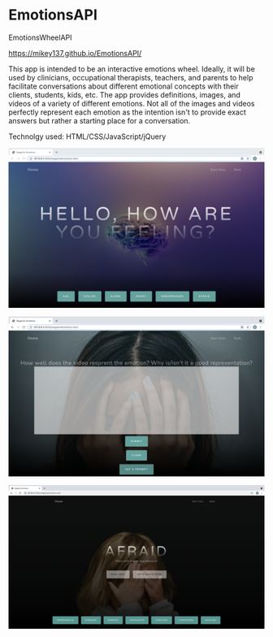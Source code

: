 # EmotionsAPI
EmotionsWheelAPI

https://mikey137.github.io/EmotionsAPI/

This app is intended to be an interactive emotions wheel. Ideally, it will be used by clinicians, occupational therapists, teachers, and parents to help facilitate conversations about different emotional concepts with their clients, students, kids, etc. The app provides definitions, images, and videos of a variety of different emotions. Not all of the images and videos perfectly represent each emotion as the intention isn't to provide exact answers but rather a starting place for a conversation.   


Technolgy used: HTML/CSS/JavaScript/jQuery

![Alt text](img/screenshot1.png?raw=true "Title")

![Alt text](img/screenshot2.png?raw=true "Title")

![Alt text](img/screenshot3.png?raw=true "Title")
